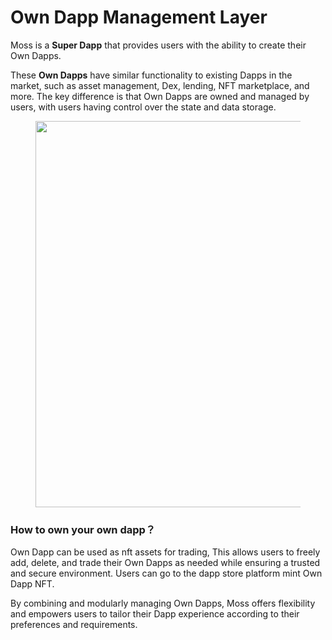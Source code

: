 # Own Dapp Management Layer

Moss is a **Super Dapp** that provides users with the ability to create their Own Dapps.&#x20;

These **Own Dapps** have similar functionality to existing Dapps in the market, such as asset management, Dex, lending, NFT marketplace, and more. The key difference is that Own Dapps are owned and managed by users, with users having control over the state and data storage.

<figure><img src="https://miro.medium.com/v2/resize:fit:1155/0*GMxDEnbtkCajlIRs" alt="" height="618" width="700"><figcaption></figcaption></figure>

### How to own your own dapp？

Own Dapp can be used as nft assets for trading, This allows users to freely add, delete, and trade their Own Dapps as needed while ensuring a trusted and secure environment. Users can go to the dapp store platform mint Own Dapp NFT.

By combining and modularly managing Own Dapps, Moss offers flexibility and empowers users to tailor their Dapp experience according to their preferences and requirements.
